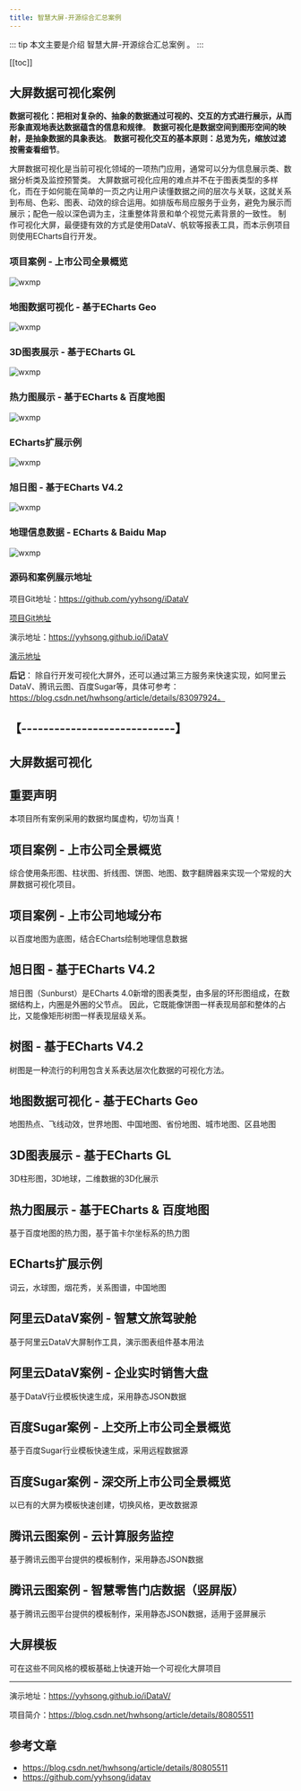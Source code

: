 ```yaml
---
title: 智慧大屏-开源综合汇总案例
---
```


::: tip
本文主要是介绍 智慧大屏-开源综合汇总案例 。
:::

[[toc]]

## 大屏数据可视化案例

**数据可视化：把相对复杂的、抽象的数据通过可视的、交互的方式进行展示，从而形象直观地表达数据蕴含的信息和规律**。
**数据可视化是数据空间到图形空间的映射，是抽象数据的具象表达**。
**数据可视化交互的基本原则：总览为先，缩放过滤按需查看细节**。

大屏数据可视化是当前可视化领域的一项热门应用，通常可以分为信息展示类、数据分析类及监控预警类。
大屏数据可视化应用的难点并不在于图表类型的多样化，而在于如何能在简单的一页之内让用户读懂数据之间的层次与关联，这就关系到布局、色彩、图表、动效的综合运用。如排版布局应服务于业务，避免为展示而展示；配色一般以深色调为主，注重整体背景和单个视觉元素背景的一致性。
制作可视化大屏，最便捷有效的方式是使用DataV、帆软等报表工具，而本示例项目则使用ECharts自行开发。

### **项目案例 - 上市公司全景概览**

<img class= "zoom-custom-imgs" :src="$withBase('/assets/img/ac/aibigscreen/sumcase-1.png')" alt="wxmp">

### **地图数据可视化 - 基于ECharts Geo**

<img class= "zoom-custom-imgs" :src="$withBase('/assets/img/ac/aibigscreen/sumcase-2.png')" alt="wxmp">

### **3D图表展示 - 基于ECharts GL**
<img class= "zoom-custom-imgs" :src="$withBase('/assets/img/ac/aibigscreen/sumcase-3.png')" alt="wxmp">

### **热力图展示 - 基于ECharts & 百度地图**

<img class= "zoom-custom-imgs" :src="$withBase('/assets/img/ac/aibigscreen/sumcase-4.png')" alt="wxmp">

### **ECharts扩展示例**

<img class= "zoom-custom-imgs" :src="$withBase('/assets/img/ac/aibigscreen/sumcase-5.png')" alt="wxmp">

### **旭日图 - 基于ECharts V4.2**

<img class= "zoom-custom-imgs" :src="$withBase('/assets/img/ac/aibigscreen/sumcase-6.png')" alt="wxmp">

### **地理信息数据 - ECharts & Baidu Map**

<img class= "zoom-custom-imgs" :src="$withBase('/assets/img/ac/aibigscreen/sumcase-7.png')" alt="wxmp">

### 源码和案例展示地址

项目Git地址：https://github.com/yyhsong/iDataV

[项目Git地址](https://github.com/yyhsong/iDataV)

演示地址：https://yyhsong.github.io/iDataV

[演示地址](https://yyhsong.github.io/iDataV)

**后记**：
除自行开发可视化大屏外，还可以通过第三方服务来快速实现，如阿里云DataV、腾讯云图、百度Sugar等，具体可参考：https://blog.csdn.net/hwhsong/article/details/83097924。

## 【----------------------------】

## 大屏数据可视化

## 重要声明

本项目所有案例采用的数据均属虚构，切勿当真！

## 项目案例 - 上市公司全景概览

综合使用条形图、柱状图、折线图、饼图、地图、数字翻牌器来实现一个常规的大屏数据可视化项目。

## 项目案例 - 上市公司地域分布

以百度地图为底图，结合ECharts绘制地理信息数据

## 旭日图 - 基于ECharts V4.2

旭日图（Sunburst）是ECharts 4.0新增的图表类型，由多层的环形图组成，在数据结构上，内圈是外圈的父节点。 因此，它既能像饼图一样表现局部和整体的占比，又能像矩形树图一样表现层级关系。

## 树图 - 基于ECharts V4.2

树图是一种流行的利用包含关系表达层次化数据的可视化方法。

## 地图数据可视化 - 基于ECharts Geo

地图热点、飞线动效，世界地图、中国地图、省份地图、城市地图、区县地图

## 3D图表展示 - 基于ECharts GL

3D柱形图，3D地球，二维数据的3D化展示

## 热力图展示 - 基于ECharts & 百度地图

基于百度地图的热力图，基于笛卡尔坐标系的热力图

## ECharts扩展示例

词云，水球图，烟花秀，关系图谱，中国地图

## 阿里云DataV案例 - 智慧文旅驾驶舱

基于阿里云DataV大屏制作工具，演示图表组件基本用法

## 阿里云DataV案例 - 企业实时销售大盘

基于DataV行业模板快速生成，采用静态JSON数据

## 百度Sugar案例 - 上交所上市公司全景概览

基于百度Sugar行业模板快速生成，采用远程数据源

## 百度Sugar案例 - 深交所上市公司全景概览

以已有的大屏为模板快速创建，切换风格，更改数据源

## 腾讯云图案例 - 云计算服务监控

基于腾讯云图平台提供的模板制作，采用静态JSON数据

## 腾讯云图案例 - 智慧零售门店数据（竖屏版）

基于腾讯云图平台提供的模板制作，采用静态JSON数据，适用于竖屏展示

## 大屏模板

可在这些不同风格的模板基础上快速开始一个可视化大屏项目

------

演示地址：https://yyhsong.github.io/iDataV/

项目简介：https://blog.csdn.net/hwhsong/article/details/80805511


## 参考文章
* https://blog.csdn.net/hwhsong/article/details/80805511
* https://github.com/yyhsong/idatav
